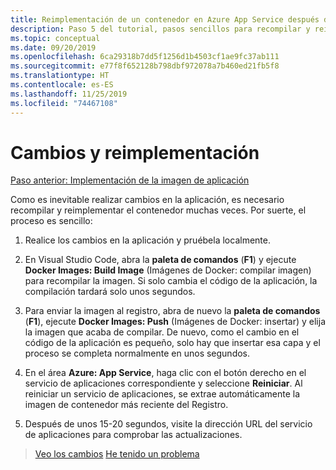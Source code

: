 ```yaml
---
title: Reimplementación de un contenedor en Azure App Service después de realizar cambios en Visual Studio Code
description: Paso 5 del tutorial, pasos sencillos para recompilar y reimplementar una imagen de contenedor.
ms.topic: conceptual
ms.date: 09/20/2019
ms.openlocfilehash: 6ca29318b7dd5f1256d1b4503cf1ae9fc37ab111
ms.sourcegitcommit: e77f8f652128b798dbf972078a7b460ed21fb5f8
ms.translationtype: HT
ms.contentlocale: es-ES
ms.lasthandoff: 11/25/2019
ms.locfileid: "74467108"
---
```

# <a name="make-changes-and-redeploy"></a>Cambios y reimplementación

[Paso anterior: Implementación de la imagen de aplicación](tutorial-vscode-docker-node-04.md)

Como es inevitable realizar cambios en la aplicación, es necesario recompilar y reimplementar el contenedor muchas veces. Por suerte, el proceso es sencillo:

1. Realice los cambios en la aplicación y pruébela localmente.

1. En Visual Studio Code, abra la **paleta de comandos** (**F1**) y ejecute **Docker Images: Build Image** (Imágenes de Docker: compilar imagen) para recompilar la imagen. Si solo cambia el código de la aplicación, la compilación tardará solo unos segundos.

1. Para enviar la imagen al registro, abra de nuevo la **paleta de comandos** (**F1**), ejecute **Docker Images: Push** (Imágenes de Docker: insertar) y elija la imagen que acaba de compilar. De nuevo, como el cambio en el código de la aplicación es pequeño, solo hay que insertar esa capa y el proceso se completa normalmente en unos segundos.

1. En el área **Azure: App Service**, haga clic con el botón derecho en el servicio de aplicaciones correspondiente y seleccione **Reiniciar**. Al reiniciar un servicio de aplicaciones, se extrae automáticamente la imagen de contenedor más reciente del Registro.

1. Después de unos 15-20 segundos, visite la dirección URL del servicio de aplicaciones para comprobar las actualizaciones.

> [Veo los cambios](tutorial-vscode-docker-node-06.md) [He tenido un problema](https://www.research.net/r/PWZWZ52?tutorial=node-deployment-docker-extension&step=deploy-changes)

